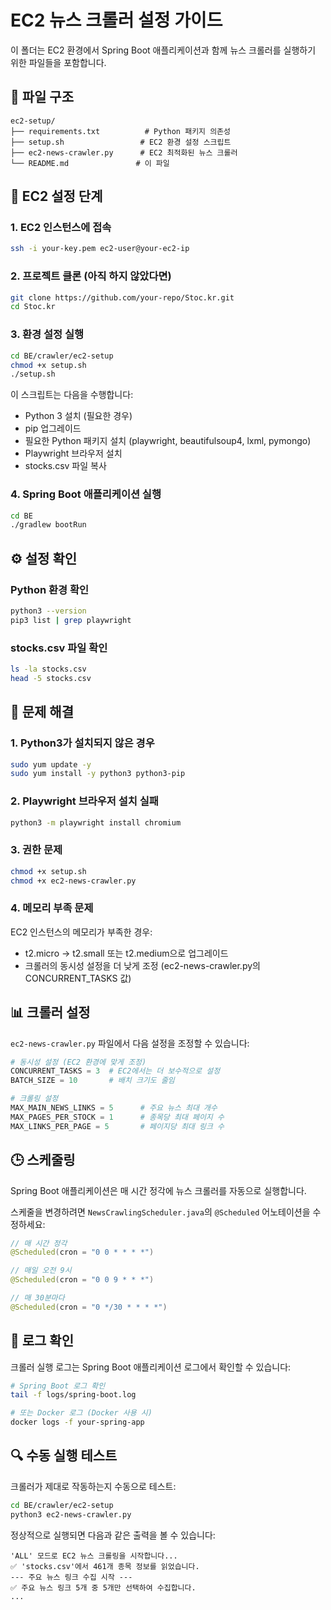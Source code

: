 # EC2 뉴스 크롤러 설정 가이드

이 폴더는 EC2 환경에서 Spring Boot 애플리케이션과 함께 뉴스 크롤러를 실행하기 위한 파일들을 포함합니다.

## 📁 파일 구조

```
ec2-setup/
├── requirements.txt          # Python 패키지 의존성
├── setup.sh                 # EC2 환경 설정 스크립트
├── ec2-news-crawler.py      # EC2 최적화된 뉴스 크롤러
└── README.md               # 이 파일
```

## 🚀 EC2 설정 단계

### 1. EC2 인스턴스에 접속
```bash
ssh -i your-key.pem ec2-user@your-ec2-ip
```

### 2. 프로젝트 클론 (아직 하지 않았다면)
```bash
git clone https://github.com/your-repo/Stoc.kr.git
cd Stoc.kr
```

### 3. 환경 설정 실행
```bash
cd BE/crawler/ec2-setup
chmod +x setup.sh
./setup.sh
```

이 스크립트는 다음을 수행합니다:
- Python 3 설치 (필요한 경우)
- pip 업그레이드
- 필요한 Python 패키지 설치 (playwright, beautifulsoup4, lxml, pymongo)
- Playwright 브라우저 설치
- stocks.csv 파일 복사

### 4. Spring Boot 애플리케이션 실행
```bash
cd BE
./gradlew bootRun
```

## ⚙️ 설정 확인

### Python 환경 확인
```bash
python3 --version
pip3 list | grep playwright
```

### stocks.csv 파일 확인
```bash
ls -la stocks.csv
head -5 stocks.csv
```

## 🔧 문제 해결

### 1. Python3가 설치되지 않은 경우
```bash
sudo yum update -y
sudo yum install -y python3 python3-pip
```

### 2. Playwright 브라우저 설치 실패
```bash
python3 -m playwright install chromium
```

### 3. 권한 문제
```bash
chmod +x setup.sh
chmod +x ec2-news-crawler.py
```

### 4. 메모리 부족 문제
EC2 인스턴스의 메모리가 부족한 경우:
- t2.micro → t2.small 또는 t2.medium으로 업그레이드
- 크롤러의 동시성 설정을 더 낮게 조정 (ec2-news-crawler.py의 CONCURRENT_TASKS 값)

## 📊 크롤러 설정

`ec2-news-crawler.py` 파일에서 다음 설정을 조정할 수 있습니다:

```python
# 동시성 설정 (EC2 환경에 맞게 조정)
CONCURRENT_TASKS = 3  # EC2에서는 더 보수적으로 설정
BATCH_SIZE = 10       # 배치 크기도 줄임

# 크롤링 설정
MAX_MAIN_NEWS_LINKS = 5      # 주요 뉴스 최대 개수
MAX_PAGES_PER_STOCK = 1      # 종목당 최대 페이지 수
MAX_LINKS_PER_PAGE = 5       # 페이지당 최대 링크 수
```

## 🕒 스케줄링

Spring Boot 애플리케이션은 매 시간 정각에 뉴스 크롤러를 자동으로 실행합니다.

스케줄을 변경하려면 `NewsCrawlingScheduler.java`의 `@Scheduled` 어노테이션을 수정하세요:

```java
// 매 시간 정각
@Scheduled(cron = "0 0 * * * *")

// 매일 오전 9시
@Scheduled(cron = "0 0 9 * * *")

// 매 30분마다
@Scheduled(cron = "0 */30 * * * *")
```

## 📝 로그 확인

크롤러 실행 로그는 Spring Boot 애플리케이션 로그에서 확인할 수 있습니다:

```bash
# Spring Boot 로그 확인
tail -f logs/spring-boot.log

# 또는 Docker 로그 (Docker 사용 시)
docker logs -f your-spring-app
```

## 🔍 수동 실행 테스트

크롤러가 제대로 작동하는지 수동으로 테스트:

```bash
cd BE/crawler/ec2-setup
python3 ec2-news-crawler.py
```

정상적으로 실행되면 다음과 같은 출력을 볼 수 있습니다:
```
'ALL' 모드로 EC2 뉴스 크롤링을 시작합니다...
✅ 'stocks.csv'에서 461개 종목 정보를 읽었습니다.
--- 주요 뉴스 링크 수집 시작 ---
✅ 주요 뉴스 링크 5개 중 5개만 선택하여 수집합니다.
...
``` 